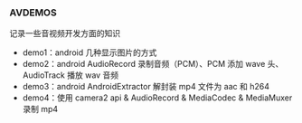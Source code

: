 ### AVDEMOS

记录一些音视频开发方面的知识

* demo1：android 几种显示图片的方式
* demo2：android AudioRecord 录制音频（PCM）、PCM 添加 wave 头、AudioTrack 播放 wav 音频
* demo3：android AndroidExtractor 解封装 mp4 文件为 aac 和 h264
* demo4：使用 camera2 api & AudioRecord & MediaCodec & MediaMuxer 录制 mp4